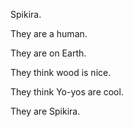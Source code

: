 Spikira.

They are a human.

They are on Earth.

They think wood is nice.

They think Yo-yos are cool.

They are Spikira.
